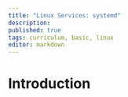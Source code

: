 ```yaml
---
title: "Linux Services: systemd"
description: 
published: true
tags: curriculum, basic, linux
editor: markdown
---
```

# Introduction 

